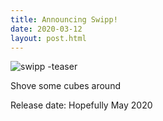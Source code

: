 ```yaml
---
title: Announcing Swipp!
date: 2020-03-12
layout: post.html
---
```

<style>
img[alt$=-teaser] {
  max-width: 320px;
}
</style>

![swipp -teaser](/img/swipp-teaser.gif "Swipp!")

Shove some cubes around

Release date: Hopefully May 2020
